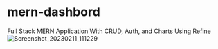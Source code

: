 # mern-dashbord
Full Stack MERN Application With CRUD, Auth, and Charts Using Refine
![Screenshot_20230211_111229](https://user-images.githubusercontent.com/74230257/219530897-4c42a68d-5a24-46a9-b5aa-32d3d198918a.png)
